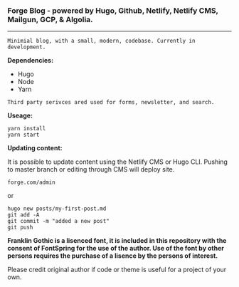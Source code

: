 ### **Forge Blog** - powered by Hugo, Github, Netlify, Netlify CMS, Mailgun, GCP, & Algolia.

---

```
Minimial blog, with a small, modern, codebase. Currently in development.
```

**Dependencies:**

- Hugo
- Node
- Yarn

```
Third party serivces ared used for forms, newsletter, and search.
```

**Useage:**
```
yarn install
yarn start
```

**Updating content:** 

It is possible to update content using the Netlify CMS or Hugo CLI. Pushing to master branch or editing through CMS will deploy site.

```
forge.com/admin
```

or

```
hugo new posts/my-first-post.md
git add -A
git commit -m "added a new post"
git push
```

**Franklin Gothic is a lisenced font, it is included in this repository with the consent of FontSpring for the use of the author.
Use of the font by other persons requires the purchase of a lisence by the persons of interest.**

Please credit original author if code or theme is useful for a project of your own.